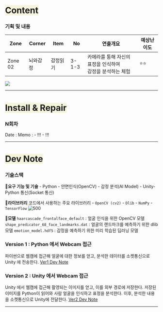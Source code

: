 # <span style="background:#f5f5dc">Content</span>

### 기획 및 내용
| Zone    | Corner | Item | No    | 연출개요                                 | 예상난이도 |
| ------- | ------ | ---- | ----- | ------------------------------------ | ----- |
| Zone 02 | 뇌와감정   | 감정읽기 | 3-1-3 | 카메라를 통해 자신의 표정을 인식하여 <br>감정을 분석하는 체험 | ⭐⭐    |
![](감정읽기-세부연출계획.png)

---
# <span style="background:#f5f5dc">Install & Repair</span>
### N회차
Date : 
Memo :
	- !!!
	- !!!

---
# <span style="background:#f5f5dc">Dev Note</span>

### 기술스택

**🔹요구 기능 및 기술**
	- Python
	- 안면인식(OpenCV)
	- 감정 분석(AI Model)
	- Unity-Python 통신(Socket 통신)

**🔹라이브러리**
	코드에서 사용하는 주요 라이브러리
	- `OpenCV (cv2)`
	- `Dlib`
	- `NumPy`
	- `TensorFlow`
	![500](라이브러리.png)

**🔹모델**
	`haarcascade_frontalface_default` : 얼굴 인식을 위한 OpenCV 모델
	`shape_predicator_68_face_landmarks.dat` : 얼굴의 랜드마크를 예측하기 위한 dlib 모델
	`emotion_model.hdf5` : 감정을 예측하기 위한 미리 학습된 딥러닝 모델

### Version 1 : Python 에서 Webcam 접근
파이썬으로 웹캠에 접근해 얼굴에 대한 정보를 얻고, 분석한 데이터를 소켓통신으로 Unity 에 전송한다.
[Ver1 Dev Note](Ver1%20Dev%20Note.md)

### Version 2 : Unity 에서 Webcam 접근
Unity 에서 웹캠에 접근해 촬영되는 이미지를 얻고, 이를 외부 경로에 저장한다.
저장된 이미지를 Python이 읽어와 사람 얼굴을 인식하고 표정을 분석한다.
이후, 분석한 내용을 소켓통신으로 Unity에 전달한다.
[Ver2 Dev Note](Ver2%20Dev%20Note.md)




---
